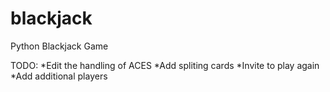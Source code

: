 # blackjack
Python Blackjack Game

TODO: 
*Edit the handling of ACES
*Add spliting cards
*Invite to play again
*Add additional players
